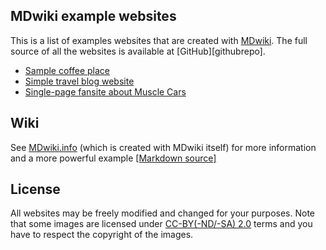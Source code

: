 MDwiki example websites
-----------------------

This is a list of examples websites that are created with [MDwiki]. The full source of all the websites is available at [GitHub][githubrepo].

* [Sample coffee place](cafe/)
* [Simple travel blog website](ravel_blog/)
* [Single-page fansite about Muscle Cars](muscle_cars/index.txt)

[MDwiki]: http://www.mdwiki.info

Wiki
----

See [MDwiki.info][wiki] (which is created with MDwiki itself) for more information and a more powerful example [[Markdown source]][mdwikisrc]

  [mdwikisrc]: https://github.com/Dynalon/mdwiki/tree/gh-pages
  [wiki]: http://mdwiki.info/

License
-------
All websites may be freely modified and changed for your purposes. Note that some images are licensed under [CC-BY(-ND/-SA) 2.0][cc] terms and you have to respect the copyright of the images.

  [cc]: http://creativecommons.org/licenses/
